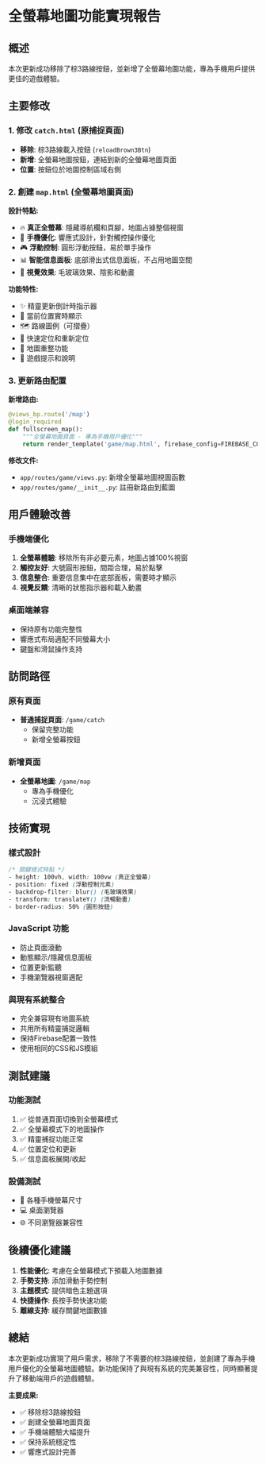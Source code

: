 # 全螢幕地圖功能實現報告

## 概述
本次更新成功移除了棕3路線按鈕，並新增了全螢幕地圖功能，專為手機用戶提供更佳的遊戲體驗。

## 主要修改

### 1. 修改 `catch.html` (原捕捉頁面)
- **移除**: 棕3路線載入按鈕 (`reloadBrown3Btn`)
- **新增**: 全螢幕地圖按鈕，連結到新的全螢幕地圖頁面
- **位置**: 按鈕位於地圖控制區域右側

### 2. 創建 `map.html` (全螢幕地圖頁面)
**設計特點:**
- 🔥 **真正全螢幕**: 隱藏導航欄和頁腳，地圖占據整個視窗
- 📱 **手機優化**: 響應式設計，針對觸控操作優化
- 🎮 **浮動控制**: 圓形浮動按鈕，易於單手操作
- 📊 **智能信息面板**: 底部滑出式信息面板，不占用地圖空間
- 🌈 **視覺效果**: 毛玻璃效果、陰影和動畫

**功能特性:**
- ✨ 精靈更新倒計時指示器
- 📍 當前位置實時顯示
- 🗺️ 路線圖例（可摺疊）
- 🎯 快速定位和重新定位
- 🔄 地圖重整功能
- 📖 遊戲提示和說明

### 3. 更新路由配置
**新增路由:**
```python
@views_bp.route('/map')
@login_required
def fullscreen_map():
    """全螢幕地圖頁面 - 專為手機用戶優化"""
    return render_template('game/map.html', firebase_config=FIREBASE_CONFIG)
```

**修改文件:**
- `app/routes/game/views.py`: 新增全螢幕地圖視圖函數
- `app/routes/game/__init__.py`: 註冊新路由到藍圖

## 用戶體驗改善

### 手機端優化
1. **全螢幕體驗**: 移除所有非必要元素，地圖占據100%視窗
2. **觸控友好**: 大號圓形按鈕，間距合理，易於點擊
3. **信息整合**: 重要信息集中在底部面板，需要時才顯示
4. **視覺反饋**: 清晰的狀態指示器和載入動畫

### 桌面端兼容
- 保持原有功能完整性
- 響應式布局適配不同螢幕大小
- 鍵盤和滑鼠操作支持

## 訪問路徑

### 原有頁面
- **普通捕捉頁面**: `/game/catch`
  - 保留完整功能
  - 新增全螢幕按鈕

### 新增頁面
- **全螢幕地圖**: `/game/map`
  - 專為手機優化
  - 沉浸式體驗

## 技術實現

### 樣式設計
```css
/* 關鍵樣式特點 */
- height: 100vh, width: 100vw (真正全螢幕)
- position: fixed (浮動控制元素)
- backdrop-filter: blur() (毛玻璃效果)
- transform: translateY() (流暢動畫)
- border-radius: 50% (圓形按鈕)
```

### JavaScript 功能
- 防止頁面滾動
- 動態顯示/隱藏信息面板
- 位置更新監聽
- 手機瀏覽器視窗適配

### 與現有系統整合
- 完全兼容現有地圖系統
- 共用所有精靈捕捉邏輯
- 保持Firebase配置一致性
- 使用相同的CSS和JS模組

## 測試建議

### 功能測試
1. ✅ 從普通頁面切換到全螢幕模式
2. ✅ 全螢幕模式下的地圖操作
3. ✅ 精靈捕捉功能正常
4. ✅ 位置定位和更新
5. ✅ 信息面板展開/收起

### 設備測試
- 📱 各種手機螢幕尺寸
- 💻 桌面瀏覽器
- 🌐 不同瀏覽器兼容性

## 後續優化建議

1. **性能優化**: 考慮在全螢幕模式下預載入地圖數據
2. **手勢支持**: 添加滑動手勢控制
3. **主題模式**: 提供暗色主題選項
4. **快捷操作**: 長按手勢快速功能
5. **離線支持**: 緩存關鍵地圖數據

## 總結

本次更新成功實現了用戶需求，移除了不需要的棕3路線按鈕，並創建了專為手機用戶優化的全螢幕地圖體驗。新功能保持了與現有系統的完美兼容性，同時顯著提升了移動端用戶的遊戲體驗。

**主要成果:**
- ✅ 移除棕3路線按鈕
- ✅ 創建全螢幕地圖頁面
- ✅ 手機端體驗大幅提升
- ✅ 保持系統穩定性
- ✅ 響應式設計完善
